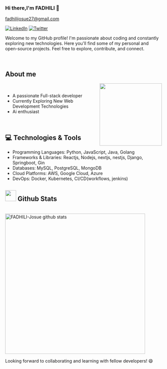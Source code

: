 ### Hi there,I'm FADHILI 👋

[fadhilijosue27@gmail.com](mailto:fadhilijosue27@gmail.com)

[![LinkedIn](https://img.shields.io/badge/-LinkedIn-blue?style=flat-square&logo=Linkedin&logoColor=white&link=https://www.linkedin.com/in/fadhili-josue/)](https://www.linkedin.com/in/fadhili-josue/)
[![Twitter](https://img.shields.io/badge/-Twitter-blue?style=flat-square&logo=Twitter&logoColor=white&link=https://twitter.com/fadhiliJosue)](https://twitter.com/fadhiliJosue)

Welcome to my GitHub profile! I'm passionate about coding and constantly exploring new technologies. Here you'll find some of my personal and open-source projects. Feel free to explore, contribute, and connect.

<br>

## <b>**About me**</b>

<picture> <img align="right" src="https://user-images.githubusercontent.com/11302354/133863716-75f46c8d-b1d1-4efd-9e88-ebefa2ad7b35.gif" width = 200px></picture>

<br>



- A passionate Full-stack developer
- Currently Exploring New Web Development Technologies
- Ai enthusiast  

<br>

## 💻 Technologies & Tools

- Programming Languages: Python, JavaScript, Java, Golang
- Frameworks & Libraries: Reactjs, Nodejs, nextjs, nestjs, Django, Springboot, Gin
- Databases: MySQL, PostgreSQL, MongoDB
- Cloud Platforms: AWS, Google Cloud, Azure
- DevOps: Docker, Kubernetes, CI/CD(workflows, jenkins)


## <img src="https://media.giphy.com/media/iY8CRBdQXODJSCERIr/giphy.gif" width="35"><b> Github Stats </b>
<br>

<a href="https://github.com/FADHILI-Josue/">
  <img src="https://github-readme-stats.vercel.app/api?username=FADHILI-Josue&include_all_commits=true&count_private=true&show_icons=true&line_height=20&locale=en&theme=codeSTACKr" width="450" alt="FADHILI-Josue github stats"/>
</a>

<br>

Looking forward to collaborating and learning with fellow developers! 😄
